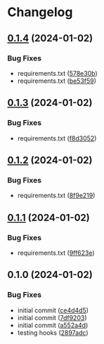 # Changelog

## [0.1.4](https://github.com/cyber-francis/slack_notification/compare/v0.1.3...v0.1.4) (2024-01-02)


### Bug Fixes

* requirements.txt ([578e30b](https://github.com/cyber-francis/slack_notification/commit/578e30b0488c4688f579f1685d59d099fc9ac5dc))
* requirements.txt ([be53f59](https://github.com/cyber-francis/slack_notification/commit/be53f5962ee3d6dcc6ae5e55c4ebc254d10b8261))

## [0.1.3](https://github.com/cyber-francis/slack_notification/compare/v0.1.2...v0.1.3) (2024-01-02)


### Bug Fixes

* requirements.txt ([f8d3052](https://github.com/cyber-francis/slack_notification/commit/f8d3052eb4c38193dc032329551174e81f9a5fc0))

## [0.1.2](https://github.com/cyber-francis/slack_notification/compare/v0.1.1...v0.1.2) (2024-01-02)


### Bug Fixes

* requirements.txt ([8f9e219](https://github.com/cyber-francis/slack_notification/commit/8f9e219ce0045a363ab4689e8f530dbd208c06f6))

## [0.1.1](https://github.com/cyber-francis/slack_notification/compare/v0.1.0...v0.1.1) (2024-01-02)


### Bug Fixes

* requirements.txt ([9ff623e](https://github.com/cyber-francis/slack_notification/commit/9ff623ef19d363efe355b644bace4f14d45f86d9))

## 0.1.0 (2024-01-02)


### Bug Fixes

* initial commit ([ce4d4d5](https://github.com/cyber-francis/slack_notification/commit/ce4d4d51f31c07886209a43771c157d3da762045))
* initial commit ([7df9203](https://github.com/cyber-francis/slack_notification/commit/7df9203c557314e65c3a8c11b2617e55622ac8a9))
* initial commit ([a552a4d](https://github.com/cyber-francis/slack_notification/commit/a552a4d60a71cffc5a221c986ac95bdb5636ab92))
* testing hooks ([2897adc](https://github.com/cyber-francis/slack_notification/commit/2897adc2303d5f20a26a92a9cdf540c766247edc))
